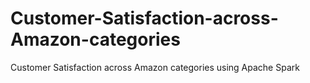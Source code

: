 # Customer-Satisfaction-across-Amazon-categories
Customer Satisfaction across Amazon categories using Apache Spark
